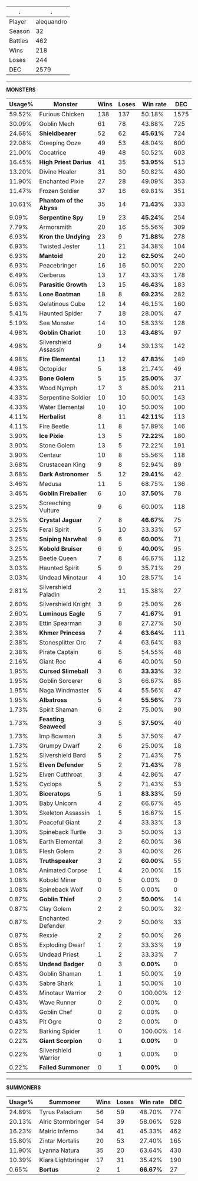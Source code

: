 .|.
|-|-
Player|alequandro
Season|32
Battles|462
Wins|218
Loses|244
DEC|2579

---
**MONSTERS**

Usage%|Monster|Wins|Loses|Win rate|DEC|
-|-|-|-|-|-|
59.52%|Furious Chicken|138|137|50.18%|1575|
30.09%|Goblin Mech|61|78|43.88%|725|
24.68%|**Shieldbearer**|52|62|**45.61%**|724|
22.08%|Creeping Ooze|49|53|48.04%|600|
21.00%|Cocatrice|49|48|50.52%|603|
16.45%|**High Priest Darius**|41|35|**53.95%**|513|
13.20%|Divine Healer|31|30|50.82%|430|
11.90%|Enchanted Pixie|27|28|49.09%|353|
11.47%|Frozen Soldier|37|16|69.81%|351|
10.61%|**Phantom of the Abyss**|35|14|**71.43%**|333|
9.09%|**Serpentine Spy**|19|23|**45.24%**|254|
7.79%|Armorsmith|20|16|55.56%|309|
6.93%|**Kron the Undying**|23|9|**71.88%**|278|
6.93%|Twisted Jester|11|21|34.38%|104|
6.93%|**Mantoid**|20|12|**62.50%**|240|
6.93%|Peacebringer|16|16|50.00%|220|
6.49%|Cerberus|13|17|43.33%|178|
6.06%|**Parasitic Growth**|13|15|**46.43%**|183|
5.63%|**Lone Boatman**|18|8|**69.23%**|282|
5.63%|Gelatinous Cube|12|14|46.15%|160|
5.41%|Haunted Spider|7|18|28.00%|47|
5.19%|Sea Monster|14|10|58.33%|128|
4.98%|**Goblin Chariot**|10|13|**43.48%**|97|
4.98%|Silvershield Assassin|9|14|39.13%|142|
4.98%|**Fire Elemental**|11|12|**47.83%**|149|
4.98%|Octopider|5|18|21.74%|49|
4.33%|**Bone Golem**|5|15|**25.00%**|37|
4.33%|Wood Nymph|17|3|85.00%|211|
4.33%|Serpentine Soldier|10|10|50.00%|143|
4.33%|Water Elemental|10|10|50.00%|100|
4.11%|**Herbalist**|8|11|**42.11%**|113|
4.11%|Fire Beetle|11|8|57.89%|146|
3.90%|**Ice Pixie**|13|5|**72.22%**|180|
3.90%|Stone Golem|13|5|72.22%|191|
3.90%|Centaur|10|8|55.56%|118|
3.68%|Crustacean King|9|8|52.94%|89|
3.68%|**Dark Astronomer**|5|12|**29.41%**|42|
3.46%|Medusa|11|5|68.75%|136|
3.46%|**Goblin Fireballer**|6|10|**37.50%**|78|
3.25%|Screeching Vulture|9|6|60.00%|118|
3.25%|**Crystal Jaguar**|7|8|**46.67%**|75|
3.25%|Feral Spirit|5|10|33.33%|57|
3.25%|**Sniping Narwhal**|9|6|**60.00%**|71|
3.25%|**Kobold Bruiser**|6|9|**40.00%**|95|
3.25%|Beetle Queen|7|8|46.67%|112|
3.03%|Haunted Spirit|5|9|35.71%|29|
3.03%|Undead Minotaur|4|10|28.57%|14|
2.81%|Silvershield Paladin|2|11|15.38%|27|
2.60%|Silvershield Knight|3|9|25.00%|26|
2.60%|**Luminous Eagle**|5|7|**41.67%**|91|
2.38%|Ettin Spearman|3|8|27.27%|50|
2.38%|**Khmer Princess**|7|4|**63.64%**|111|
2.38%|Stonesplitter Orc|7|4|63.64%|83|
2.38%|Pirate Captain|6|5|54.55%|48|
2.16%|Giant Roc|4|6|40.00%|50|
1.95%|**Cursed Slimeball**|3|6|**33.33%**|32|
1.95%|Goblin Sorcerer|6|3|66.67%|85|
1.95%|Naga Windmaster|5|4|55.56%|47|
1.95%|**Albatross**|5|4|**55.56%**|73|
1.73%|Spirit Shaman|6|2|75.00%|90|
1.73%|**Feasting Seaweed**|3|5|**37.50%**|40|
1.73%|Imp Bowman|3|5|37.50%|47|
1.73%|Grumpy Dwarf|2|6|25.00%|18|
1.52%|Silvershield Bard|5|2|71.43%|75|
1.52%|**Elven Defender**|5|2|**71.43%**|78|
1.52%|Elven Cutthroat|3|4|42.86%|47|
1.52%|Cyclops|5|2|71.43%|53|
1.30%|**Biceratops**|5|1|**83.33%**|59|
1.30%|Baby Unicorn|4|2|66.67%|45|
1.30%|Skeleton Assassin|1|5|16.67%|15|
1.30%|Peaceful Giant|2|4|33.33%|13|
1.30%|Spineback Turtle|3|3|50.00%|13|
1.08%|Earth Elemental|3|2|60.00%|36|
1.08%|Flesh Golem|2|3|40.00%|26|
1.08%|**Truthspeaker**|3|2|**60.00%**|55|
1.08%|Animated Corpse|1|4|20.00%|15|
1.08%|Kobold Miner|0|5|0.00%|0|
1.08%|Spineback Wolf|0|5|0.00%|0|
0.87%|**Goblin Thief**|2|2|**50.00%**|14|
0.87%|Clay Golem|2|2|50.00%|32|
0.87%|Enchanted Defender|2|2|50.00%|33|
0.87%|Rexxie|2|2|50.00%|26|
0.65%|Exploding Dwarf|1|2|33.33%|19|
0.65%|Undead Priest|1|2|33.33%|7|
0.65%|**Undead Badger**|0|3|**0.00%**|0|
0.43%|Goblin Shaman|1|1|50.00%|19|
0.43%|Sabre Shark|1|1|50.00%|10|
0.43%|Minotaur Warrior|2|0|100.00%|12|
0.43%|Wave Runner|0|2|0.00%|0|
0.43%|Goblin Chef|0|2|0.00%|0|
0.43%|Pit Ogre|0|2|0.00%|0|
0.22%|Barking Spider|1|0|100.00%|14|
0.22%|**Giant Scorpion**|0|1|**0.00%**|0|
0.22%|Silvershield Warrior|0|1|0.00%|0|
0.22%|**Failed Summoner**|0|1|**0.00%**|0|

---
**SUMMONERS**

Usage%|Summoner|Wins|Loses|Win rate|DEC|
-|-|-|-|-|-|
24.89%|Tyrus Paladium|56|59|48.70%|774|
20.13%|Alric Stormbringer|54|39|58.06%|528|
16.23%|Malric Inferno|34|41|45.33%|462|
15.80%|Zintar Mortalis|20|53|27.40%|165|
11.90%|Lyanna Natura|35|20|63.64%|430|
10.39%|Kiara Lightbringer|17|31|35.42%|190|
0.65%|**Bortus**|2|1|**66.67%**|27|
